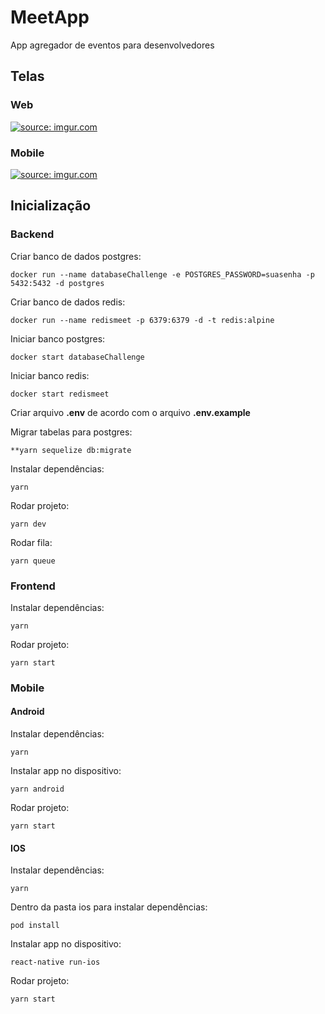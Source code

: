# MeetApp

App agregador de eventos para desenvolvedores

## Telas

### Web

<a href="https://imgur.com/7O4zi8Z"><img src="https://i.imgur.com/7O4zi8Z.png" title="source: imgur.com" /></a>

### Mobile

<a href="https://imgur.com/D0AouEJ"><img src="https://i.imgur.com/D0AouEJ.png" title="source: imgur.com" /></a>

## Inicialização

### Backend

Criar banco de dados postgres:
```
docker run --name databaseChallenge -e POSTGRES_PASSWORD=suasenha -p 5432:5432 -d postgres
```
Criar banco de dados redis:
```
docker run --name redismeet -p 6379:6379 -d -t redis:alpine
```
Iniciar banco postgres:
```
docker start databaseChallenge
```
Iniciar banco redis:
```
docker start redismeet
```
Criar arquivo **.env** de acordo com o arquivo **.env.example**

Migrar tabelas para postgres:
```
**yarn sequelize db:migrate
```
Instalar dependências:
```
yarn
```
Rodar projeto:
```
yarn dev
```
Rodar fila:
```
yarn queue
```

### Frontend

Instalar dependências:
```
yarn
```
Rodar projeto:
```
yarn start
```

### Mobile

#### Android

Instalar dependências:
```
yarn
```
Instalar app no dispositivo:
```
yarn android
```
Rodar projeto:
```
yarn start
```

#### IOS

Instalar dependências:
```
yarn
```
Dentro da pasta ios para instalar dependências:
```
pod install
```
Instalar app no dispositivo:
```
react-native run-ios
```
Rodar projeto:
```
yarn start
```
